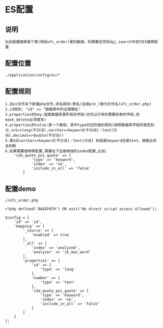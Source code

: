 # ES配置
## 说明
```
比如我要搜索某个表(例如ofc_order)里的数据，则需要在项目dpj_search中进行ES搜索配置
```

## 配置位置
	./application/config/es/*

## 配置规则
	1.在es文件夹下新建php文件,命名规则:表名(去掉pre_)做为文件名(ofc_order.php)
	2.id规则: "id" => "数据表中的主键键名"
	3.properties的key:就是数据库里所有的字段(也可以只写你需要检索的字段,但mask_delete必须填写)
	4.properties的value:是一个数组，其中type对应的值的规则(按照数据库字段的类型划分,int=>long(不分词),varchar=>keyword(不分词)／text(分词),decimal=>double(不分词))
	5.第4点varchar=>keyword(不分词)／text(分词) 到底是keyword还是text，根据业务去判断
	6.如果需要做特殊配置,需要在下边做单独的index配置,比如:
		'c2m_quote_poi_quote' => [
				'type' => 'keyword',
				'index' => 'no',
				'include_in_all' => 'false'
			]

## 配置demo

```
//ofc_order.php

<?php defined('BASEPATH') OR exit('No direct script access allowed');

$config = [
	'id' => 'id',
	'mapping' => [
		'_source' => [
			'enabled' => true
		],
		'_all' => [
			'index' => 'analyzed',
			'analyzer' => 'ik_max_word'
		],
		'properties' => [
			'id' => [
				'type' => 'long'
			],
			'number' => [
				'type' => 'text'
			],
			'c2m_quote_poi_quote' => [
				'type' => 'keyword',
				'index' => 'no',
				'include_in_all' => 'false'
			]
		]
	]
];
```